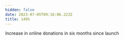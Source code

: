 ```yaml
---
hidden: false
date: 2023-07-05T09:16:06.223Z
title: 149%
---
```

Increase in online donations in six months since launch

